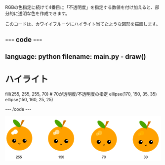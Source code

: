 RGBの色指定に続けて4番目に「不透明度」を指定する数値を付け加えると、部分的に透明な色を作成できます。

このコードは、カワイイフルーツにハイライト当てたような図形を描画します。

--- code ---
---
language: python
filename: main.py - draw()
---

  # ハイライト
  fill(255, 255, 255, 70) # 70が透明度/不透明度の指定
  ellipse(170, 150, 35, 35)
  ellipse(150, 160, 25, 25)

--- /code ---

![さまざまな不透明度（30、70、150、255）でハイライトされたカワイイフルーツ画像。 30は不透明度が高く、255は不透明度が低い。](images/opacity.png)

